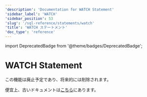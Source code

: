 ```yaml
---
'description': 'Documentation for WATCH Statement'
'sidebar_label': 'WATCH'
'sidebar_position': 53
'slug': '/sql-reference/statements/watch'
'title': 'WATCH ステートメント'
'doc_type': 'reference'
---
```


import DeprecatedBadge from '@theme/badges/DeprecatedBadge';


# WATCH Statement

<DeprecatedBadge/>

この機能は廃止予定であり、将来的には削除されます。

便宜上、古いドキュメントは[こちら](https://pastila.nl/?007cd3ec/47276db1eb25eb10c6ee043a44fdf597#AESDirdloBX4wF5BjPSZSA==)にあります。
